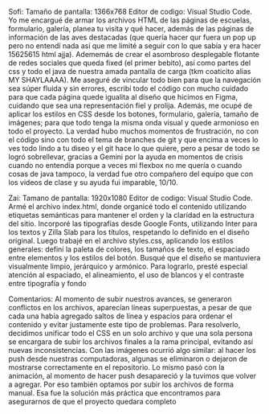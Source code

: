 Sofi:
Tamaño de pantalla: 1366x768
Editor de codigo: Visual Studio Code.
Yo me encargué de armar los archivos HTML de las páginas de escuelas, formulario, galería, planea tu visita y qué hacer, además de las páginas de información de las aves destacadas (que quería hacer qur fuera un pop up pero no entendí nada así que me limité a seguir con lo que sabía y era hacer 15625615 html ajja). Adememás de crear el asombroso desplegable flotante de redes sociales que queda fixed (el primer bebito), así como partes del css y todo el java de nuestra amada pantalla de carga (tkm coaticito alias MY SHAYLAAAA). Me aseguré de vincular todo bien para que la navegación sea súper fluida y sin errores, escribí todo el código con mucho cuidado para que cada página quede igualita al diseño que hicimos en Figma, cuidando que sea una representación fiel y prolija. Además, me ocupé de aplicar los estilos en CSS desde los botones, formulario, galería, tamaño de imágenes; para que todo tenga la misma onda visual y quede armonioso en todo el proyecto. La verdad hubo muchos momentos de frustración, no con el código sino con todo el tema de branches de git y que encima a veces lo ves todo lindo a tu diseo y el git hace lo que quiere, pero a pesar de todo se logró sobrellevar, gracias a Gemini por la ayuda en momentos de crisis cuando no entendía porque a veces mi flexbox no me quería o cuando cosas de java tampoco, la verdad fue otro compañero del equipo que con los videos de clase y su ayuda fui imparable, 10/10.

Zai:
Tamano de pantalla: 1920x1080
Editor de codigo: Visual Studio Code.
Armé el archivo index.html, donde organicé todo el contenido utilizando etiquetas semánticas para mantener el orden y la claridad en la estructura del sitio. Incorporé las tipografías desde Google Fonts, utilizando Inter para los textos y Zilla Slab para los títulos, respetando lo definido en el diseño original.
Luego trabajé en el archivo styles.css, aplicando los estilos generales: definí la paleta de colores, los tamaños de texto, el espaciado entre elementos y los estilos del botón.
Busqué que el diseño se mantuviera visualmente limpio, jerárquico y armónico. Para lograrlo, presté especial atención al espaciado, el alineamiento, el uso de blancos y el contraste entre tipografía y fondo

Comentarios:
Al momento de subir nuestros avances, se generaron conflictos en los archivos, aparecían líneas superpuestas, a pesar de que cada una había agregado saltos de línea y espacios para ordenar el contenido y evitar justamente este tipo de problemas.
Para resolverlo, decidimos unificar todo el CSS en un solo archivo y que una sola persona se encargara de subir los archivos finales a la rama principal, evitando así nuevas inconsistencias. Con las imágenes ocurrió algo similar: al hacer los push desde nuestras computadoras, algunas se eliminaron o dejaron de mostrarse correctamente en el repositorio. Lo mismo pasó con la animación, al momento de hacer push desapareció y la tuvimos que volver a agregar. Por eso también optamos por subir los archivos de forma manual.
Esa fue la solución más práctica que encontramos para asegurarnos de que el proyecto quedara completo
